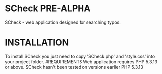 # SCheck PRE-ALPHA
SCheck - web application designed for searching typos.
# INSTALLATION
To install SCheck you just need to copy 'SCheck.php' and 'style.css' into your project folder.
#REQUIREMENTS
Web application requires PHP 5.3.13 or above. SCheck hasn't been tested on versions earlier PHP 5.3.13

